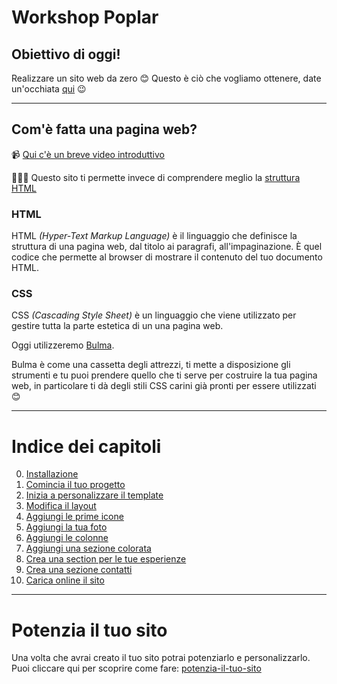 # Workshop Poplar

## Obiettivo di oggi!

Realizzare un sito web da zero 😊
Questo è ciò che vogliamo ottenere, date un'occhiata [qui](https://ladygaga-resume.netlify.com/) 😉


---


## Com'è fatta una pagina web?

📹  [Qui c'è un breve video introduttivo](https://www.youtube.com/watch?v=gT0Lh1eYk78)

👩🏻‍💻  Questo sito ti permette invece di comprendere meglio la [struttura HTML](https://htmlreference.io/base/)


### HTML

HTML _(Hyper-Text Markup Language)_ è il linguaggio che definisce la struttura di una pagina web, dal titolo ai paragrafi, all'impaginazione. È quel codice che permette al browser di mostrare il contenuto del tuo documento HTML.

### CSS

CSS _(Cascading Style Sheet)_ è un linguaggio che viene utilizzato per gestire tutta la parte estetica di un una pagina web. 

Oggi utilizzeremo [Bulma](https://bulma.io).

Bulma è come una cassetta degli attrezzi, ti mette a disposizione gli strumenti e tu puoi prendere quello che ti serve per costruire la tua pagina web, in particolare ti dà degli stili CSS carini già pronti per essere utilizzati 😊


---


# Indice dei capitoli

0. [Installazione](00-installazione)
1. [Comincia il tuo progetto](01-comincia-a-preparare-il-tuo-progetto)
2. [Inizia a personalizzare il template](02-inizia-a-personalizzare-il-template)
3. [Modifica il layout](03-modifica-il-layout)
4. [Aggiungi le prime icone](04-aggiungi-le-prime-icone)
5. [Aggiungi la tua foto](05-aggiungi-la-tua-foto)
6. [Aggiungi le colonne](06-aggiungi-le-colonne)
7. [Aggiungi una sezione colorata](07-aggiungi-una-sezione-colorata)
8. [Crea una section per le tue esperienze](08-crea-section-per-esperienze)
9. [Crea una sezione contatti](09-crea-una-sezione-contatti)
10. [Carica online il sito](10-carica-online-il-sito)

--- 


# Potenzia il tuo sito

Una volta che avrai creato il tuo sito potrai potenziarlo e personalizzarlo.
Puoi cliccare qui per scoprire come fare: [potenzia-il-tuo-sito](potenzia-il-tuo-sito)
